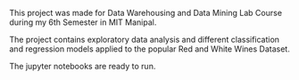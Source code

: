 This project was made for Data Warehousing and Data Mining Lab Course during my 6th Semester in MIT Manipal. 

The project contains exploratory data analysis and different classification and regression models applied to the popular Red and White Wines Dataset.

The jupyter notebooks are ready to run.
